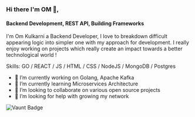 ### Hi there I'm OM 👋,
#### Backend Development, REST API, Building Frameworks
I'm Om Kulkarni a Backend Developer, I love to breakdown difficult appearing logic into simpler one with my approach for development. I really enjoy working on projects which really create an impact towards a better technological world !

Skills: GO / REACT / JS / HTML / CSS / NodeJS / MongoDB / Postgres 

- 🔭 I’m currently working on Golang, Apache Kafka 
- 🌱 I’m currently learning Microservices Architecture 
- 🤝 I’m looking to collaborate on various open source projects 
- 🤔 I’m looking for help with growing my network 

![Vaunt Badge](https://api.vaunt.dev/v1/github/entities/om7057/contributions?format=svg&private=false)  

